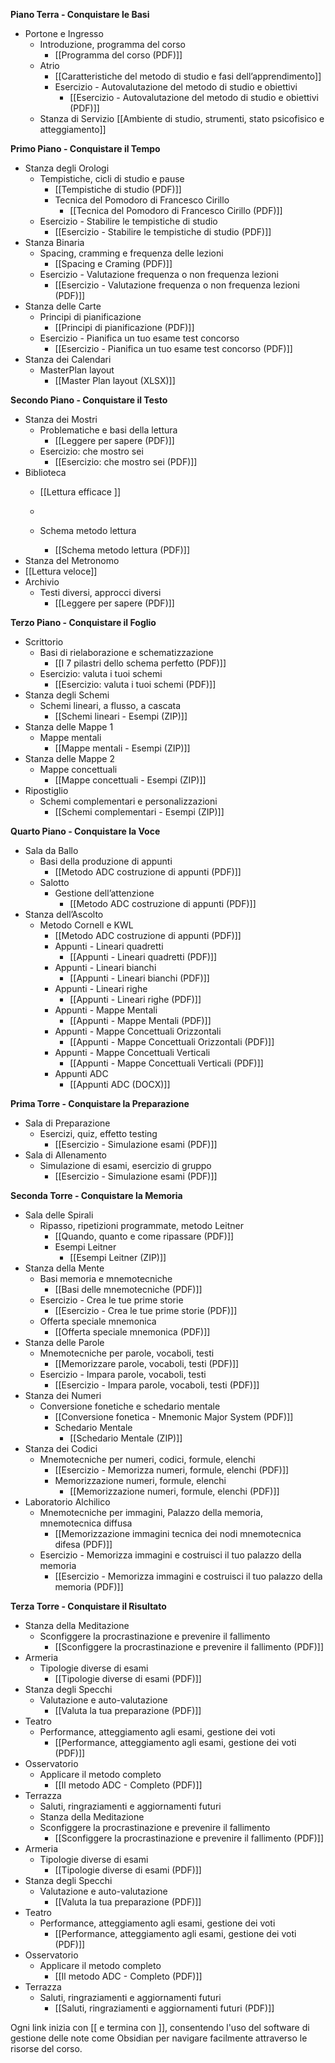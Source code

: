 

**Piano Terra - Conquistare le Basi**
- Portone e Ingresso
  - Introduzione, programma del corso 
    - [[Programma del corso (PDF)]]
  - Atrio
    - [[Caratteristiche del metodo di studio e fasi dell’apprendimento]]
    - Esercizio - Autovalutazione del metodo di studio e obiettivi 
      - [[Esercizio - Autovalutazione del metodo di studio e obiettivi (PDF)]]
  - Stanza di Servizio
        [[Ambiente di studio, strumenti, stato psicofisico e atteggiamento]]

**Primo Piano - Conquistare il Tempo**

- Stanza degli Orologi
  - Tempistiche, cicli di studio e pause 
    - [[Tempistiche di studio (PDF)]]
    - Tecnica del Pomodoro di Francesco Cirillo 
      - [[Tecnica del Pomodoro di Francesco Cirillo (PDF)]]
  - Esercizio - Stabilire le tempistiche di studio 
    - [[Esercizio - Stabilire le tempistiche di studio (PDF)]]
- Stanza Binaria
  - Spacing, cramming e frequenza delle lezioni 
    - [[Spacing e Craming (PDF)]]
  - Esercizio - Valutazione frequenza o non frequenza lezioni 
    - [[Esercizio - Valutazione frequenza o non frequenza lezioni (PDF)]]
- Stanza delle Carte
  - Principi di pianificazione 
    - [[Principi di pianificazione (PDF)]]
  - Esercizio - Pianifica un tuo esame test concorso 
    - [[Esercizio - Pianifica un tuo esame test concorso (PDF)]]
- Stanza dei Calendari
  - MasterPlan layout 
    - [[Master Plan layout (XLSX)]]

**Secondo Piano - Conquistare il Testo**

- Stanza dei Mostri
  - Problematiche e basi della lettura 
    - [[Leggere per sapere (PDF)]]
  - Esercizio: che mostro sei 
    - [[Esercizio: che mostro sei (PDF)]]
- Biblioteca
  - [[Lettura efficace ]]
  - 
    
  - Schema metodo lettura 
    - [[Schema metodo lettura (PDF)]]
- Stanza del Metronomo
- [[Lettura veloce]]
- Archivio
  - Testi diversi, approcci diversi 
    - [[Leggere per sapere (PDF)]]

**Terzo Piano - Conquistare il Foglio**

- Scrittorio
  - Basi di rielaborazione e schematizzazione 
    - [[I 7 pilastri dello schema perfetto (PDF)]]
  - Esercizio: valuta i tuoi schemi 
    - [[Esercizio: valuta i tuoi schemi (PDF)]]
- Stanza degli Schemi
  - Schemi lineari, a flusso, a cascata 
    - [[Schemi lineari - Esempi (ZIP)]]
- Stanza delle Mappe 1
  - Mappe mentali 
    - [[Mappe mentali - Esempi (ZIP)]]
- Stanza delle Mappe 2
  - Mappe concettuali 
    - [[Mappe concettuali - Esempi (ZIP)]]
- Ripostiglio
  - Schemi complementari e personalizzazioni 
    - [[Schemi complementari - Esempi (ZIP)]]

**Quarto Piano - Conquistare la Voce**

- Sala da Ballo
  - Basi della produzione di appunti 
    - [[Metodo ADC costruzione di appunti (PDF)]]
  - Salotto
    - Gestione dell’attenzione 
      - [[Metodo ADC costruzione di appunti (PDF)]]
- Stanza dell’Ascolto
  - Metodo Cornell e KWL 
    - [[Metodo ADC costruzione di appunti (PDF)]]
    - Appunti - Lineari quadretti 
      - [[Appunti - Lineari quadretti (PDF)]]
    - Appunti - Lineari bianchi 
      - [[Appunti - Lineari bianchi (PDF)]]
    - Appunti - Lineari righe 
      - [[Appunti - Lineari righe (PDF)]]
    - Appunti - Mappe Mentali 
      - [[Appunti - Mappe Mentali (PDF)]]
    - Appunti - Mappe Concettuali Orizzontali 
      - [[Appunti - Mappe Concettuali Orizzontali (PDF)]]
    - Appunti - Mappe Concettuali Verticali 
      - [[Appunti - Mappe Concettuali Verticali (PDF)]]
    - Appunti ADC 
      - [[Appunti ADC (DOCX)]]

**Prima Torre - Conquistare la Preparazione**
- Sala di Preparazione
  - Esercizi, quiz, effetto testing 
    - [[Esercizio - Simulazione esami (PDF)]]
- Sala di Allenamento
  - Simulazione di esami, esercizio di gruppo 
    - [[Esercizio - Simulazione esami (PDF)]]

**Seconda Torre - Conquistare la Memoria**

- Sala delle Spirali
  - Ripasso, ripetizioni programmate, metodo Leitner 
    - [[Quando, quanto e come ripassare (PDF)]]
    - Esempi Leitner 
      - [[Esempi Leitner (ZIP)]]
- Stanza della Mente
  - Basi memoria e mnemotecniche 
    - [[Basi delle mnemotecniche (PDF)]]
  - Esercizio - Crea le tue prime storie 
    - [[Esercizio - Crea le tue prime storie (PDF)]]
  - Offerta speciale mnemonica 
    - [[Offerta speciale mnemonica (PDF)]]
- Stanza delle Parole
  - Mnemotecniche per parole, vocaboli, testi 
    - [[Memorizzare parole, vocaboli, testi (PDF)]]
  - Esercizio - Impara parole, vocaboli, testi 
    - [[Esercizio - Impara parole, vocaboli, testi (PDF)]]
- Stanza dei Numeri
  - Conversione fonetiche e schedario mentale 
    - [[Conversione fonetica - Mnemonic Major System (PDF)]]
    - Schedario Mentale 
      - [[Schedario Mentale (ZIP)]]
- Stanza dei Codici
  - Mnemotecniche per numeri, codici, formule, elenchi 
    - [[Esercizio - Memorizza numeri, formule, elenchi (PDF)]]
    - Memorizzazione numeri, formule, elenchi 
      - [[Memorizzazione numeri, formule, elenchi (PDF)]]
- Laboratorio Alchilico
  - Mnemotecniche per immagini, Palazzo della memoria, mnemotecnica diffusa 
    - [[Memorizzazione immagini tecnica dei nodi mnemotecnica difesa (PDF)]]
  - Esercizio - Memorizza immagini e costruisci il tuo palazzo della memoria 
    - [[Esercizio - Memorizza immagini e costruisci il tuo palazzo della memoria (PDF)]]

**Terza Torre - Conquistare il Risultato**

- Stanza della Meditazione
  - Sconfiggere la procrastinazione e prevenire il fallimento 
    - [[Sconfiggere la procrastinazione e prevenire il fallimento (PDF)]]
- Armeria
  - Tipologie diverse di esami 
    - [[Tipologie diverse di esami (PDF)]]
- Stanza degli Specchi
  - Valutazione e auto-valutazione 
    - [[Valuta la tua preparazione (PDF)]]
- Teatro
  - Performance, atteggiamento agli esami, gestione dei voti 
    - [[Performance, atteggiamento agli esami, gestione dei voti (PDF)]]
- Osservatorio
  - Applicare il metodo completo 
    - [[Il metodo ADC - Completo (PDF)]]
- Terrazza
  - Saluti, ringraziamenti e aggiornamenti futuri
  -  Stanza della Meditazione
  - Sconfiggere la procrastinazione e prevenire il fallimento
    - [[Sconfiggere la procrastinazione e prevenire il fallimento (PDF)]]
- Armeria
  - Tipologie diverse di esami
    - [[Tipologie diverse di esami (PDF)]]
- Stanza degli Specchi
  - Valutazione e auto-valutazione
    - [[Valuta la tua preparazione (PDF)]]
- Teatro
  - Performance, atteggiamento agli esami, gestione dei voti
    - [[Performance, atteggiamento agli esami, gestione dei voti (PDF)]]
- Osservatorio
  - Applicare il metodo completo
    - [[Il metodo ADC - Completo (PDF)]]
- Terrazza
  - Saluti, ringraziamenti e aggiornamenti futuri
    - [[Saluti, ringraziamenti e aggiornamenti futuri (PDF)]]

Ogni link inizia con [[ e termina con ]], consentendo l'uso del software di gestione delle note come Obsidian per navigare facilmente attraverso le risorse del corso.